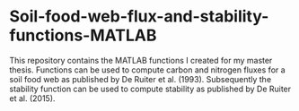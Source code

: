 # Soil-food-web-flux-and-stability-functions-MATLAB
This repository contains the MATLAB functions I created for my master thesis. Functions can be used to compute carbon and nitrogen fluxes for a soil food web as published by De Ruiter et al. (1993). Subsequently the stability function can be used to compute stability as published by De Ruiter et al. (2015). 
